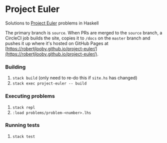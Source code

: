 # Project Euler

Solutions to [Project Euler](https://projecteuler.net/) problems in Haskell

The primary branch is `source`. When PRs are merged to the `source` branch,
a CircleCI job builds the site, copies it to `/docs` on the `master` branch and
pushes it up where it's hosted on GitHub Pages at
[https://robertjlooby.github.io/project-euler/](https://robertjlooby.github.io/project-euler/).

### Building

1. `stack build` (only need to re-do this if `site.hs` has changed)
1. `stack exec project-euler -- build`

### Executing problems

1. `stack repl`
1. `:load problems/problem-<number>.lhs`

### Running tests

1. `stack test`
